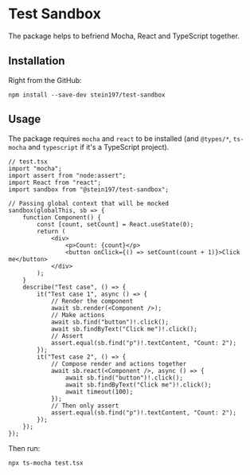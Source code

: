 # Test Sandbox
The package helps to befriend Mocha, React and TypeScript together.

## Installation
Right from the GitHub:
```
npm install --save-dev stein197/test-sandbox
```

## Usage
The package requires `mocha` and `react` to be installed (and `@types/*`, `ts-mocha` and `typescript` if it's a TypeScript project).
```tsx
// test.tsx
import "mocha";
import assert from "node:assert";
import React from "react";
import sandbox from "@stein197/test-sandbox";

// Passing global context that will be mocked
sandbox(globalThis, sb => {
	function Component() {
		const [count, setCount] = React.useState(0);
		return (
			<div>
				<p>Count: {count}</p>
				<button onClick={() => setCount(count + 1)}>Click me</button>
			</div>
		);
	}
	describe("Test case", () => {
		it("Test case 1", async () => {
			// Render the component
			await sb.render(<Component />);
			// Make actions
			await sb.find("button")!.click();
			await sb.findByText("Click me")!.click();
			// Assert
			assert.equal(sb.find("p")!.textContent, "Count: 2");
		});
		it("Test case 2", () => {
			// Compose render and actions together
			await sb.react(<Component />, async () => {
				await sb.find("button")!.click();
				await sb.findByText("Click me")!.click();
				await timeout(100);
			});
			// Then only assert
			assert.equal(sb.find("p")!.textContent, "Count: 2");
		});
	});
});
```

Then run:
```
npx ts-mocha test.tsx
```
